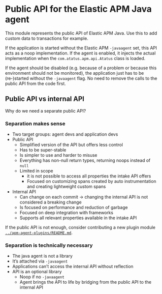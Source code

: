 # Public API for the Elastic APM Java agent

This module represents the public API of Elastic APM Java.
Use this to add custom data to transactions for example.

If the application is started without the Elastic APM `-javaagent` set,
this API acts as a noop implementation.
If the agent is enabled,
it injects the actual implementation when the `com.atatus.apm.api.Atatus` class is loaded.

If the agent should be disabled (e.g. because of a problem or because this environment should not be monitored),
the application just has to be (re-)started without the `-javaagent` flag.
No need to remove the calls to the public API from the code first.

## Public API vs internal API
Why do we need a separate public API?

### Separation makes sense
- Two target groups: agent devs and application devs
- Public API
    - Simplified version of the API but offers less control
    - Has to be super-stable
    - Is simpler to use and harder to misuse
    - Everything has non-null return types, returning noops instead of `null`
    - Limited in scope
        - it is not possible to access all properties the intake API offers
        - Focused on customizing spans created by auto instrumentation and creating lightweight custom spans
- Internal API
    - Can change on each commit -> changing the internal API is not considered a breaking change
    - Is focused on performance and reduction of garbage
    - Focused on deep integration with frameworks
    - Supports all relevant properties available in the intake API

If the public API is not enough, consider contributing a new plugin module [`../apm-agent-plugins/README.md`](../apm-agent-plugins/README.md).

### Separation is technically necessary
- The java agent is not a library
- It’s attached via `-javaagent`
- Applications can’t access the internal API without reflection
- API is an optional library
    - Noop if no `-javaagent`
    - Agent brings the API to life by bridging from the public API to the internal API

